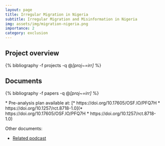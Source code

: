 ```yaml
---
layout: page
title: Irregular Migration in Nigeria
subtitle: Irregular Migration and Misinformation in Nigeria
img: assets/img/migration-nigeria.png
importance: 2
category: exclusion 
---
```


## Project overview

<div class="publications">

  {% bibliography -f projects -q @*[proj~=irr]* %}

</div>

## Documents

<div class="publications">

  {% bibliography -f papers -q @*[proj~=irr]* %}

</div>
* Pre-analysis plan available at: [* https://doi.org/10.17605/OSF.IO/PFQ7H
* https://doi.org/10.1257/rct.8718-1.0](* https://doi.org/10.17605/OSF.IO/PFQ7H
* https://doi.org/10.1257/rct.8718-1.0) 


Other documents: 
* [Related podcast](https://egap.org/resource/priority-theme-seminar-series-misinformation-and-irregular-migration-in-nigeria/) 

